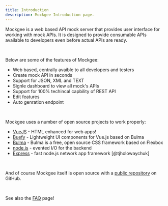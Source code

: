 ```yaml
---
title: Introduction
description: Mockgee Introduction page.
---
```


Mockgee is a web based API mock server that provides user interface for working with mock APIs. It is designed to provide consumable APIs available to developers even before actual APIs are ready.

<br/>

<info-box type="is-info">
  <template #info-box>

Mockgee current version is 1.0.0
  </template>
</info-box>



Below are some of the features of Mockgee:

  * Web based, centrally avaible to all developers and testers
  * Create mock API in seconds
  * Support for JSON, XML and TEXT
  * Signle dashboard to view all mock's APIs
  * Support for 100% techincal capbility of REST API
  * Edit features
  * Auto genration endpoint


<br/>

Mockgee uses a number of open source projects to work properly:

* [VueJS] - HTML enhanced for web apps!
* [Buefy] - Lightweight UI components for Vue.js based on Bulma
* [Bulma] - Bulma is a free, open source CSS framework based on Flexbox
* [node.js] - evented I/O for the backend
* [Express] - fast node.js network app framework [@tjholowaychuk]

<br/>

And of course Mockgee itself is open source with a [public repository](https://github.com/mockgee/mockgee) on GitHub.

<br/>


See also the [FAQ](/faq) page!


   [Buefy]: <https://buefy.org/>
   [node.js]: <http://nodejs.org>
   [Bulma]: <https://bulma.io>
   [express]: <http://expressjs.com>
   [VueJS]: <https://vuejs.org/>
   [MongoDB]: <http://mongodb.com>

   <br/>
   <br/>


